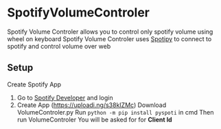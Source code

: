 # **SpotifyVolumeControler**
Spotify Volume Controler allows you to control only spotify volume using wheel on keyboard
Spotify Volume Controler uses  [Spotipy](http://https://github.com/spotipy-dev/spotipy "Spotipy") to connect to spotify and control volume over web

## Setup
Create Spotify App
1. Go to [Spotify Developer](http://https://developer.spotify.com/dashboard/ "Spotify Developer") and login
2. Create App
(https://uploadi.ng/s38kIZMc)
Download VolumeControler.py 
Run `python -m pip install pyspoti` in cmd
Then run VolumeControler You will be asked for for **Client Id**
